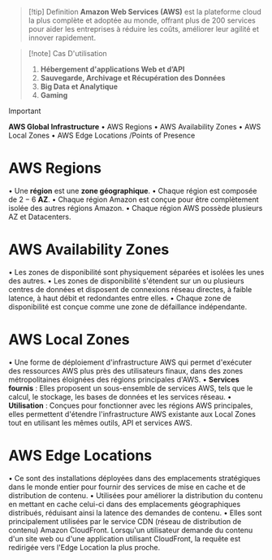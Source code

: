 > [!tip] Definition
> **Amazon Web Services (AWS)** est la plateforme cloud la plus complète et adoptée au monde, offrant plus de 200 services pour aider les entreprises à réduire les coûts, améliorer leur agilité et innover rapidement.

> [!note] Cas D'utilisation
> 1. **Hébergement d'applications Web et d’API**
> 2. **Sauvegarde, Archivage et Récupération des Données**
> 3. **Big Data et Analytique**
> 4. **Gaming**

> [!important]
> **AWS Global Infrastructure**
> • AWS Regions 
> • AWS Availability Zones 
> • AWS Local Zones 
> • AWS Edge Locations /Points of Presence

# AWS Regions 

• Une **région** est une **zone géographique**. 
• Chaque région est composée de $2 - 6$ **AZ**. 
• Chaque région Amazon est conçue pour être complètement isolée des autres régions Amazon. 
• Chaque région AWS possède plusieurs AZ et Datacenters.

# AWS Availability Zones 

• Les zones de disponibilité sont physiquement séparées et isolées les unes des autres. 
• Les zones de disponibilité s'étendent sur un ou plusieurs centres de données et disposent de connexions réseau directes, à faible latence, à haut débit et redondantes entre elles. 
• Chaque zone de disponibilité est conçue comme une zone de défaillance indépendante.

# AWS Local Zones

• Une forme de déploiement d'infrastructure AWS qui permet d'exécuter des ressources AWS plus près des utilisateurs finaux, dans des zones métropolitaines éloignées des régions principales d'AWS. 
• **Services fournis** : Elles proposent un sous-ensemble de services AWS, tels que le calcul, le stockage, les bases de données et les services réseau. 
• **Utilisation** : Conçues pour fonctionner avec les régions AWS principales, elles permettent d'étendre l'infrastructure AWS existante aux Local Zones tout en utilisant les mêmes outils, API et services AWS.

# AWS Edge Locations 

• Ce sont des installations déployées dans des emplacements stratégiques dans le monde entier pour fournir des services de mise en cache et de distribution de contenu. 
• Utilisées pour améliorer la distribution du contenu en mettant en cache celui-ci dans des emplacements géographiques distribués, réduisant ainsi la latence des demandes de contenu. 
• Elles sont principalement utilisées par le service CDN (réseau de distribution de contenu) Amazon CloudFront. Lorsqu'un utilisateur demande du contenu d'un site web ou d'une application utilisant CloudFront, la requête est redirigée vers l'Edge Location la plus proche.